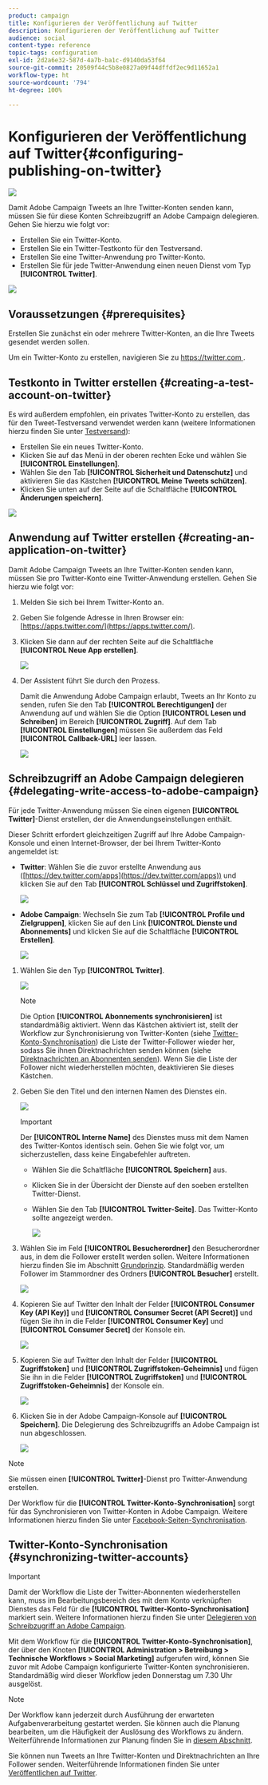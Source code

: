 ```yaml
---
product: campaign
title: Konfigurieren der Veröffentlichung auf Twitter
description: Konfigurieren der Veröffentlichung auf Twitter
audience: social
content-type: reference
topic-tags: configuration
exl-id: 2d2a6e32-587d-4a7b-ba1c-d9140da53f64
source-git-commit: 20509f44c5b8e0827a09f44dffdf2ec9d11652a1
workflow-type: ht
source-wordcount: '794'
ht-degree: 100%

---
```


# Konfigurieren der Veröffentlichung auf Twitter{#configuring-publishing-on-twitter}

![](../../assets/v7-only.svg)

Damit Adobe Campaign Tweets an Ihre Twitter-Konten senden kann, müssen Sie für diese Konten Schreibzugriff an Adobe Campaign delegieren. Gehen Sie hierzu wie folgt vor:

* Erstellen Sie ein Twitter-Konto.
* Erstellen Sie ein Twitter-Testkonto für den Testversand.
* Erstellen Sie eine Twitter-Anwendung pro Twitter-Konto.
* Erstellen Sie für jede Twitter-Anwendung einen neuen Dienst vom Typ **[!UICONTROL Twitter]**.

![](assets/social_diagram_twitter_service.png)

## Voraussetzungen {#prerequisites}

Erstellen Sie zunächst ein oder mehrere Twitter-Konten, an die Ihre Tweets gesendet werden sollen.

Um ein Twitter-Konto zu erstellen, navigieren Sie zu [https://twitter.com ](https://twitter.com).

## Testkonto in Twitter erstellen {#creating-a-test-account-on-twitter}

Es wird außerdem empfohlen, ein privates Twitter-Konto zu erstellen, das für den Tweet-Testversand verwendet werden kann (weitere Informationen hierzu finden Sie unter [Testversand](../../social/using/publishing-on-twitter.md#sending-the-proof)):

* Erstellen Sie ein neues Twitter-Konto.
* Klicken Sie auf das Menü in der oberen rechten Ecke und wählen Sie **[!UICONTROL Einstellungen]**.
* Wählen Sie den Tab **[!UICONTROL Sicherheit und Datenschutz]** und aktivieren Sie das Kästchen **[!UICONTROL Meine Tweets schützen]**.
* Klicken Sie unten auf der Seite auf die Schaltfläche **[!UICONTROL Änderungen speichern]**.

![](assets/social_twitter_test_page.png)

## Anwendung auf Twitter erstellen {#creating-an-application-on-twitter}

Damit Adobe Campaign Tweets an Ihre Twitter-Konten senden kann, müssen Sie pro Twitter-Konto eine Twitter-Anwendung erstellen. Gehen Sie hierzu wie folgt vor:

1. Melden Sie sich bei Ihrem Twitter-Konto an.
1. Geben Sie folgende Adresse in Ihren Browser ein: [https://apps.twitter.com/](https://apps.twitter.com/).
1. Klicken Sie dann auf der rechten Seite auf die Schaltfläche **[!UICONTROL Neue App erstellen]**.

   ![](assets/social_create_twitter_app_001.png)

1. Der Assistent führt Sie durch den Prozess.

   Damit die Anwendung Adobe Campaign erlaubt, Tweets an Ihr Konto zu senden, rufen Sie den Tab **[!UICONTROL Berechtigungen]** der Anwendung auf und wählen Sie die Option **[!UICONTROL Lesen und Schreiben]** im Bereich **[!UICONTROL Zugriff]**. Auf dem Tab **[!UICONTROL Einstellungen]** müssen Sie außerdem das Feld **[!UICONTROL Callback-URL]** leer lassen.

   ![](assets/social_create_twitter_app_002.png)

## Schreibzugriff an Adobe Campaign delegieren {#delegating-write-access-to-adobe-campaign}

Für jede Twitter-Anwendung müssen Sie einen eigenen **[!UICONTROL Twitter]**-Dienst erstellen, der die Anwendungseinstellungen enthält.

Dieser Schritt erfordert gleichzeitigen Zugriff auf Ihre Adobe Campaign-Konsole und einen Internet-Browser, der bei Ihrem Twitter-Konto angemeldet ist:

* **Twitter**: Wählen Sie die zuvor erstellte Anwendung aus ([https://dev.twitter.com/apps](https://dev.twitter.com/apps)) und klicken Sie auf den Tab **[!UICONTROL Schlüssel und Zugriffstoken]**.

   ![](assets/social_twitter_service_002.png)

* **Adobe Campaign**: Wechseln Sie zum Tab **[!UICONTROL Profile und Zielgruppen]**, klicken Sie auf den Link **[!UICONTROL Dienste und Abonnements]** und klicken Sie auf die Schaltfläche **[!UICONTROL Erstellen]**.

   ![](assets/social_twitter_service_007.png)

1. Wählen Sie den Typ **[!UICONTROL Twitter]**.

   ![](assets/social_twitter_service_008.png)

   >[!NOTE]
   >
   >Die Option **[!UICONTROL Abonnements synchronisieren]** ist standardmäßig aktiviert. Wenn das Kästchen aktiviert ist, stellt der Workflow zur Synchronisierung von Twitter-Konten (siehe [Twitter-Konto-Synchronisation](#synchronizing-twitter-accounts)) die Liste der Twitter-Follower wieder her, sodass Sie ihnen Direktnachrichten senden können (siehe [Direktnachrichten an Abonnenten senden](../../social/using/publishing-on-twitter.md#sending-direct-messages-to-subscribers)). Wenn Sie die Liste der Follower nicht wiederherstellen möchten, deaktivieren Sie dieses Kästchen.

1. Geben Sie den Titel und den internen Namen des Dienstes ein.

   ![](assets/social_twitter_service_009.png)

   >[!IMPORTANT]
   >
   >Der **[!UICONTROL Interne Name]** des Dienstes muss mit dem Namen des Twitter-Kontos identisch sein. Gehen Sie wie folgt vor, um sicherzustellen, dass keine Eingabefehler auftreten.

   * Wählen Sie die Schaltfläche **[!UICONTROL Speichern]** aus.
   * Klicken Sie in der Übersicht der Dienste auf den soeben erstellten Twitter-Dienst.
   * Wählen Sie den Tab **[!UICONTROL Twitter-Seite]**. Das Twitter-Konto sollte angezeigt werden.

      ![](assets/social_twitter_service_010.png)

1. Wählen Sie im Feld **[!UICONTROL Besucherordner]** den Besucherordner aus, in dem die Follower erstellt werden sollen. Weitere Informationen hierzu finden Sie im Abschnitt [Grundprinzip](../../social/using/publishing-on-twitter.md#operating-principle). Standardmäßig werden Follower im Stammordner des Ordners **[!UICONTROL Besucher]** erstellt.

   ![](assets/social_twitter_service_010_b.png)

1. Kopieren Sie auf Twitter den Inhalt der Felder **[!UICONTROL Consumer Key (API Key)]** und **[!UICONTROL Consumer Secret (API Secret)]** und fügen Sie ihn in die Felder **[!UICONTROL Consumer Key]** und **[!UICONTROL Consumer Secret]** der Konsole ein.

   ![](assets/social_twitter_service_012.png)

1. Kopieren Sie auf Twitter den Inhalt der Felder **[!UICONTROL Zugriffstoken]** und **[!UICONTROL Zugriffstoken-Geheimnis]** und fügen Sie ihn in die Felder **[!UICONTROL Zugriffstoken]** und **[!UICONTROL Zugriffstoken-Geheimnis]** der Konsole ein.

   ![](assets/social_twitter_service_013.png)

1. Klicken Sie in der Adobe Campaign-Konsole auf **[!UICONTROL Speichern]**. Die Delegierung des Schreibzugriffs an Adobe Campaign ist nun abgeschlossen.

   ![](assets/social_twitter_service_014.png)

>[!NOTE]
>
>Sie müssen einen **[!UICONTROL Twitter]**-Dienst pro Twitter-Anwendung erstellen.

Der Workflow für die **[!UICONTROL Twitter-Konto-Synchronisation]** sorgt für das Synchronisieren von Twitter-Konten in Adobe Campaign. Weitere Informationen hierzu finden Sie unter [Facebook-Seiten-Synchronisation](../../social/using/publishing-on-facebook-walls.md#synchronizing-facebook-pages).

## Twitter-Konto-Synchronisation {#synchronizing-twitter-accounts}

>[!IMPORTANT]
>
>Damit der Workflow die Liste der Twitter-Abonnenten wiederherstellen kann, muss im Bearbeitungsbereich des mit dem Konto verknüpften Dienstes das Feld für die **[!UICONTROL Twitter-Konto-Synchronisation]** markiert sein. Weitere Informationen hierzu finden Sie unter [Delegieren von Schreibzugriff an Adobe Campaign](#delegating-write-access-to-adobe-campaign).

Mit dem Workflow für die **[!UICONTROL Twitter-Konto-Synchronisation]**, der über den Knoten **[!UICONTROL Administration > Betreibung > Technische Workflows > Social Marketing]** aufgerufen wird, können Sie zuvor mit Adobe Campaign konfigurierte Twitter-Konten synchronisieren. Standardmäßig wird dieser Workflow jeden Donnerstag um 7.30 Uhr ausgelöst.

>[!NOTE]
>
>Der Workflow kann jederzeit durch Ausführung der erwarteten Aufgabenverarbeitung gestartet werden. Sie können auch die Planung bearbeiten, um die Häufigkeit der Auslösung des Workflows zu ändern. Weiterführende Informationen zur Planung finden Sie in [diesem Abschnitt](../../workflow/using/scheduler.md).

Sie können nun Tweets an Ihre Twitter-Konten und Direktnachrichten an Ihre Follower senden. Weiterführende Informationen finden Sie unter [Veröffentlichen auf Twitter](../../social/using/publishing-on-twitter.md).

